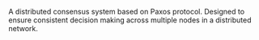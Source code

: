 A distributed consensus system based on Paxos protocol. Designed to ensure consistent decision making
across multiple nodes in a distributed network.
